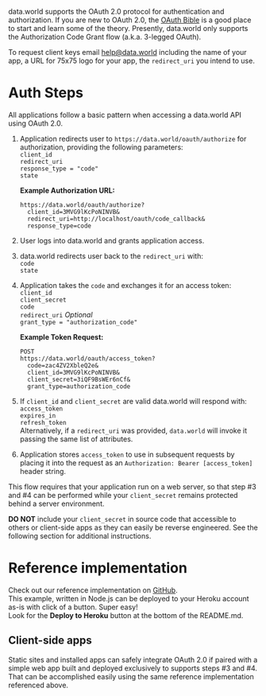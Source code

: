 data.world supports the OAuth 2.0 protocol for authentication and authorization. If you are new to OAuth 2.0, the [OAuth Bible](http://oauthbible.com/) is a good place to start and learn some of the theory. Presently, data.world only supports the Authorization Code Grant flow (a.k.a. 3-legged OAuth).

To request client keys email <help@data.world> including the name of your app, a URL for 75x75 logo for your app, the `redirect_uri` you intend to use. 

# Auth Steps

All applications follow a basic pattern when accessing a data.world API using OAuth 2.0.

1. Application redirects user to `https://data.world/oauth/authorize` for authorization, providing the following parameters:  
  `client_id`  
  `redirect_uri`  
  `response_type = "code"`  
  `state`

    **Example Authorization URL:**  
    ```
    https://data.world/oauth/authorize?
      client_id=3MVG9lKcPoNINVB&
      redirect_uri=http://localhost/oauth/code_callback&
      response_type=code
    ```

2. User logs into data.world and grants application access.  

3. data.world redirects user back to the `redirect_uri` with:  
  `code`  
  `state`

4. Application takes the `code` and exchanges it for an access token:  
  `client_id`  
  `client_secret`  
  `code`  
  `redirect_uri` *Optional*  
  `grant_type = "authorization_code"`  

    **Example Token Request:**
    ```
    POST
    https://data.world/oauth/access_token?
      code=zac4ZV2XbleQ2e&
      client_id=3MVG9lKcPoNINVB&
      client_secret=3iQF9BsWEr6nCf&
      grant_type=authorization_code
    ```

5. If `client_id` and `client_secret` are valid data.world will respond with:  
  `access_token`  
  `expires_in`  
  `refresh_token`  
  Alternatively, if a `redirect_uri` was provided, `data.world` will invoke it passing the same list of attributes.

6. Application stores `access_token` to use in subsequent requests by placing it into the request as an `Authorization: Bearer [access_token]` header string.

This flow requires that your application run on a web server, so that step #3 and #4 can be performed while your `client_secret` remains protected behind a server environment.

**DO NOT** include your `client_secret` in source code that accessible to others or client-side apps as they can easily be reverse engineered. See the following section for additional instructions.

# Reference implementation

Check out our reference implementation on [GitHub](https://github.com/datadotworld/connector-oauth).   
This example, written in Node.js can be deployed to your Heroku account as-is with click of a button. Super easy!  
Look for the **Deploy to Heroku** button at the bottom of the README.md.

## Client-side apps

Static sites and installed apps can safely integrate OAuth 2.0 if paired with a simple web app built and deployed exclusively to supports steps #3 and #4.  
That can be accomplished easily using the same reference implementation referenced above.